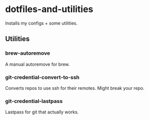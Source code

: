 # dotfiles-and-utilities
Installs my configs + some utilities.
## Utilities
### brew-autoremove
A manual autoremove for brew.
### git-credential-convert-to-ssh
Converts repos to use ssh for their remotes.  Might break your repo.
### git-credential-lastpass
Lastpass for git that actually works.
